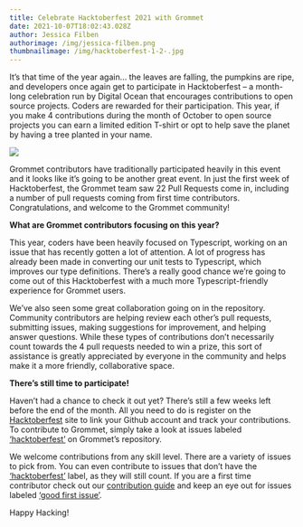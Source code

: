 ```yaml
---
title: Celebrate Hacktoberfest 2021 with Grommet
date: 2021-10-07T18:02:43.028Z
author: Jessica Filben
authorimage: /img/jessica-filben.png
thumbnailimage: /img/hacktoberfest-1-2-.jpg
---
```



It’s that time of the year again… the leaves are falling, the pumpkins are ripe, and developers once again get to participate in Hacktoberfest – a month-long celebration run by Digital Ocean that encourages contributions to open source projects. Coders are rewarded for their participation. This year, if you make 4 contributions during the month of October to open source projects you can earn a limited edition T-shirt or opt to help save the planet by having a tree planted in your name.

![](/img/hacktoberfest-1-2-.jpg)

Grommet contributors have traditionally participated heavily in this event and it looks like it’s going to be another great event. In just the first week of Hacktoberfest, the Grommet team saw 22 Pull Requests come in, including a number of pull requests coming from first time contributors. Congratulations, and welcome to the Grommet community!

**What are Grommet contributors focusing on this year?**

This year, coders have been heavily focused on Typescript, working on an issue that has recently gotten a lot of attention. A lot of progress has already been made in converting our unit tests to Typescript, which improves our type definitions. There’s a really good chance we’re going to come out of this Hacktoberfest with a much more Typescript-friendly experience for Grommet users.

We’ve also seen some great collaboration going on in the repository. Community contributors are helping review each other’s pull requests, submitting issues, making suggestions for improvement, and helping answer questions. While these types of contributions don’t necessarily count towards the 4 pull requests needed to win a prize, this sort of assistance is greatly appreciated by everyone in the community and helps make it a more friendly, collaborative space.

**There’s still time to participate!**

Haven’t had a chance to check it out yet? There’s still a few weeks left before the end of the month. All you need to do is register on the [Hacktoberfest](https://hacktoberfest.digitalocean.com/) site to link your Github account and track your contributions. To contribute to Grommet, simply take a look at issues labeled [‘hacktoberfest’](https://github.com/grommet/grommet/issues?q=is%3Aopen+is%3Aissue+label%3Ahacktoberfest) on Grommet’s repository.

We welcome contributions from any skill level. There are a variety of issues to pick from. You can even contribute to issues that don’t have the [‘hacktoberfest’](https://github.com/grommet/grommet/issues?q=is%3Aopen+is%3Aissue+label%3Ahacktoberfest) label, as they will still count. If you are a first time contributor check out our [contribution guide](https://github.com/grommet/grommet/blob/master/CONTRIBUTING.md) and keep an eye out for issues labeled [‘good first issue’](https://github.com/grommet/grommet/issues?q=is%3Aopen+is%3Aissue+label%3A%22good+first+issue%22). 

Happy Hacking!